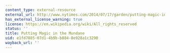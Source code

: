 ```yaml
---
content_type: external-resource
external_url: http://www.nytimes.com/2014/07/17/garden/putting-magic-in-the-mundane.html?module=Search&mabReward=relbias%3Aw%2C{%222%22%3A%22RI%3A17%22}&_r=1
has_external_license_warning: true
license: https://en.wikipedia.org/wiki/All_rights_reserved
status: ''
title: Putting Magic in the Mundane
uid: e1fd7885-07d1-4b9b-b884-8e928a1c3290
wayback_url: ''
---
```

